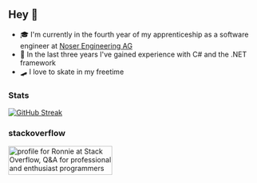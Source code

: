 ## Hey 👋
- 🎓 I'm currently in the fourth year of my apprenticeship as a software engineer at [Noser Engineering AG](https://www.noser.com/)
- 🌱 In the last three years I've gained experience with C# and the .NET framework
- 🛹 I love to skate in my freetime

### Stats
[![GitHub Streak](https://streak-stats.demolab.com?user=ronniehartmann&theme=dark&hide_border=true)](https://git.io/streak-stats)

### stackoverflow
<a href="https://stackoverflow.com/users/19264467/ronnie"><img src="https://stackoverflow.com/users/flair/19264467.png" width="208" height="58" alt="profile for Ronnie at Stack Overflow, Q&amp;A for professional and enthusiast programmers" title="profile for Ronnie at Stack Overflow, Q&amp;A for professional and enthusiast programmers"></a>
